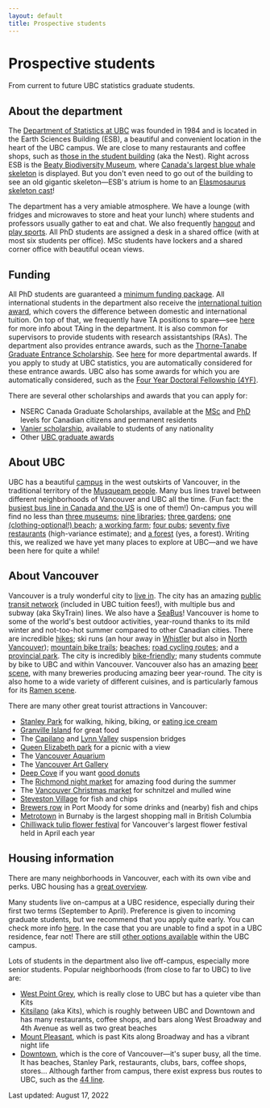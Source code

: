 ```yaml
---
layout: default
title: Prospective students
---
```


# Prospective students

From current to future UBC statistics graduate students.


## About the department

The [Department of Statistics at UBC](https://www.stat.ubc.ca/)
was founded in 1984 and is located in the Earth Sciences Building (ESB),
a beautiful and convenient location in the heart of the UBC campus.
We are close to many restaurants and coffee shops,
such as [those in the student building](https://visit.ubc.ca/eat-drink-and-stay/restaurants/food-courts/ams-nest-food-court/) (aka the Nest).
Right across ESB is the [Beaty Biodiversity Museum](https://beatymuseum.ubc.ca/),
where [Canada's largest blue whale skeleton](http://www.cetacea.ca/ubc-blue-whale.html) is displayed.
But you don't even need to go out of the building to see an old gigantic skeleton&mdash;ESB's atrium is home to an
[Elasmosaurus skeleton cast](https://science.ubc.ca/news/ubc-museum-welcomes-ancient-sea-monster)!

The department has a very amiable atmosphere.
We have a lounge (with fridges and microwaves to store and heat your lunch)
where students and professors usually gather to eat and chat.
We also frequently [hangout](/hangouts) and [play sports](/sports).
All PhD students are assigned a desk in a shared office
(with at most six students per office).
MSc students have lockers and a shared corner office with beautiful ocean views.



## Funding

All PhD students are guaranteed a
[minimum funding package](https://www.grad.ubc.ca/awards/minimum-funding-policy-phd-students).
All international students in the department also receive the
[international tuition award](https://www.grad.ubc.ca/awards/international-tuition-award),
which covers the difference between domestic and international tuition.
On top of that,
we frequently have TA positions to spare&mdash;see
[here](/ta) for more info about TAing in the department.
It is also common for supervisors to provide students with
research assistantships (RAs).
The department also provides entrance awards, such as the
[Thorne-Tanabe Graduate Entrance Scholarship](https://www.stat.ubc.ca/anona-thorne-and-takao-tanabe-graduate-entrance-scholarship).
See [here](https://www.stat.ubc.ca/award-descriptions) for more departmental awards.
If you apply to study at UBC statistics,
you are automatically considered for these entrance awards.
UBC also has some awards for which you are automatically considered,
such as the
[Four Year Doctoral Fellowship (4YF)](https://www.grad.ubc.ca/awards/four-year-doctoral-fellowship-4yf).

There are several other scholarships and awards that you can apply for:
- NSERC Canada Graduate Scholarships, available at the
[MSc](https://www.nserc-crsng.gc.ca/students-etudiants/pg-cs/cgsm-bescm_eng.asp)
and [PhD](https://www.nserc-crsng.gc.ca/students-etudiants/pg-cs/cgsd-bescd_eng.asp)
levels for Canadian citizens and permanent residents
- [Vanier scholarship](https://vanier.gc.ca/en/home-accueil.html),
available to students of any nationality
- Other [UBC graduate awards](https://www.grad.ubc.ca/scholarships-awards-funding/award-opportunities)



## About UBC

UBC has a beautiful [campus](https://www.ubc.ca/our-campuses/vancouver/)
in the west outskirts of Vancouver,
in the traditional territory of the [Musqueam people](http://www.musqueam.bc.ca/).
Many bus lines travel between different neighborhoods of
Vancouver and UBC all the time.
(Fun fact: the
[busiest bus line in Canada and the US](https://en.wikipedia.org/wiki/99_B-Line)
is one of them!)
On-campus you will find no less
than [three museums](https://visit.ubc.ca/see-and-do/museums-and-art-galleries/);
[nine libraries](https://students.ubc.ca/ubclife/which-ubc-library-you);
[three gardens](https://visit.ubc.ca/see-and-do/gardens-and-nature/);
[one (clothing-optional!) beach](https://visit.ubc.ca/see-and-do/gardens-and-nature/wreck-beach/);
[a working farm](https://ubcfarm.ubc.ca/);
[four pubs](https://wiki.ubc.ca/Bars_and_Pubs_on_Campus);
[seventy five restaurants](https://visit.ubc.ca/eat-drink-and-stay/restaurants/)
(high-variance estimate);
and [a forest](http://www.metrovancouver.org/services/parks/parks-greenways-reserves/pacific-spirit-regional-park)
(yes, a forest).
Writing this, we realized we have yet many places to explore at UBC&mdash;and
we have been here for quite a while!




<!--
## Funding

As per [UBC's guidelines](https://www.grad.ubc.ca/awards/minimum-funding-policy-phd-students),
all graduate students are offered at least $22,000CAD per year.
These come from a combination of scholarships, TAships, and RAships.
What this means is that the funding might be contingent on you
working as a TA, for example, but that the department guarantees
PhD students in the department are also offered tuition waivers.
-->


## About Vancouver

Vancouver is a truly wonderful city to
[live in](https://globalnews.ca/news/5055257/vancouver-third-quality-of-life/).
The city has an amazing
[public transit network](https://en.wikipedia.org/wiki/TransLink_(British_Columbia))
(included in UBC tuition fees!),
with multiple bus and subway (aka SkyTrain) lines.
We also have a [SeaBus](https://en.wikipedia.org/wiki/SeaBus)!
Vancouver is home to some of the world's best outdoor activities,
year-round thanks to its mild winter and not-too-hot summer
compared to other Canadian cities.
There are incredible [hikes](https://www.vancouvertrails.com/);
ski runs (an hour away in [Whistler](https://www.whistlerblackcomb.com/)
but also in [North Vancouver](https://www.vancouversnorthshore.com/activity/skiing-snowboarding/));
[mountain bike trails](https://www.whistler.com/activities/biking/);
[beaches](https://vancouver.ca/parks-recreation-culture/beaches.aspx);
[road cycling routes](https://coachpowell.ca/vancouver-cycling-routes/);
and a [provincial park](https://bcparks.ca/explore/parkpgs/garibaldi/).
The city is incredibly [bike-friendly](https://vancouver.ca/streets-transportation/cycling-routes-maps-and-trip-planner.aspx);
many students commute by bike to UBC and within Vancouver.
Vancouver also has an amazing
[beer scene](https://www.vancouverplanner.com/craft-beer-vancouver-your-complete-guide/),
with many breweries producing amazing beer year-round.
The city is also home to a wide variety of different cuisines,
and is particularly famous for its
[Ramen scene](https://nypost.com/2016/01/05/use-your-noodle-to-conquer-vancouvers-ramen-scene/).


There are many other great tourist attractions in Vancouver:
- [Stanley Park](https://vancouver.ca/parks-recreation-culture/stanley-park.aspx)
for walking, hiking, biking, or
[eating ice cream](https://prospectpoint.com/dining/)
- [Granville Island](https://granvilleisland.com/) for great food
- The [Capilano](https://www.capbridge.com/)
and [Lynn Valley](https://lynncanyon.ca/) suspension bridges
- [Queen Elizabeth park](https://vancouver.ca/parks-recreation-culture/queen-elizabeth-park.aspx) for a picnic with a view
- The [Vancouver Aquarium](https://www.vanaqua.org/)
- The [Vancouver Art Gallery](https://www.vanartgallery.bc.ca/)
- [Deep Cove](https://www.vancouversnorthshore.com/neighbourhood/deep-cove/)
if you want [good donuts](https://honeydoughnuts.com/)
- The [Richmond night market](https://richmondnightmarket.com/) for amazing food
during the summer
- The [Vancouver Christmas market](https://www.vancouverchristmasmarket.com/)
for schnitzel and mulled wine
- [Steveston Village](https://www.visitrichmondbc.com/things-to-do/steveston-village/)
for fish and chips
- [Brewers row](https://bcaletrail.ca/ale-trails/port-moody/) in Port Moody for some drinks and (nearby) fish and chips
- [Metrotown](https://metropolisatmetrotown.com/en/) in Burnaby is the largest shopping mall in British Columbia
- [Chilliwack tulip flower festival](https://vancouversbestplaces.com/events-calendar/festivals-and-events/tulips-of-the-valley/)
for Vancouver's largest flower festival held in April each year


## Housing information

There are many neighborhoods in Vancouver,
each with its own vibe and perks.
UBC housing has a
[great overview](https://vancouver.housing.ubc.ca/other-housing/off-campus-housing/).

Many students live on-campus at a UBC residence,
especially during their first two terms (September to April).
Preference is given to incoming graduate students,
but we recommend that you apply quite early.
You can check more info
[here](https://vancouver.housing.ubc.ca/getting-started/graduate-students/).
In the case that you are unable to find a spot in a UBC residence, fear not!
There are still
[other options available](https://vancouver.housing.ubc.ca/other-housing/more-campus-housing/)
within the UBC campus.

Lots of students in the department also live off-campus,
especially more senior students.
Popular neighborhoods (from close to far to UBC) to live are:
- [West Point Grey](https://vancouver.ca/news-calendar/point-grey.aspx),
which is really close to UBC but has a quieter vibe than Kits
- [Kitsilano](https://vancouver.ca/news-calendar/kitsilano.aspx)
(aka Kits), which is roughly between UBC and Downtown and has many
restaurants, coffee shops, and bars along West Broadway and 4th Avenue
as well as two great beaches
- [Mount Pleasant](https://vancouver.ca/news-calendar/mount-pleasant.aspx),
which is past Kits along Broadway and has a vibrant night life
- [Downtown](https://vancouver.ca/news-calendar/downtown.aspx),
which is the core of Vancouver&mdash;it's super busy, all the time.
It has beaches, Stanley Park, restaurants, clubs, bars, coffee shops,
stores...
Although farther from campus, there exist express bus routes to UBC,
such as the [44 line](https://translink.fandom.com/wiki/Route_44).


Last updated: August 17, 2022
